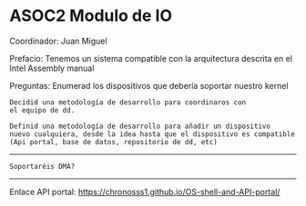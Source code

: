 # ASOC2 Modulo de IO


Coordinador: Juan Miguel

Prefacio:
	Tenemos un sistema compatible con la arquitectura
	descrita en el Intel Assembly manual

Preguntas:
	Enumerad los dispositivos que debería soportar nuestro kernel


	Decidid una metodología de desarrollo para coordinaros con
	el equipo de dd.

	Definid una metodología de desarrollo para añadir un dispositivo 
	nuevo cualquiera, desde la idea hasta que el dispositivo es compatible
	(Api portal, base de datos, repositorio de dd, etc)

------

	Soportaréis DMA?
	
------

Enlace API portal: 
https://chronosss1.github.io/OS-shell-and-API-portal/
